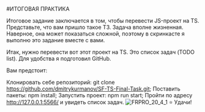 #ИТОГОВАЯ ПРАКТИКА

Итоговое задание заключается в том, чтобы перевести JS-проект на TS. Представьте, что вам пришло такое ТЗ. Задача вполне жизненная. Наверное, она может показаться сложной, поэтому в скринкасте я выполню это задание вместе с вами.

Итак, нужно перевести вот этот проект на TS. Это список задач (TODO list). Для удобства я подготовил GitHub.

Вам предстоит:

Клонировать себе репозиторий: git clone https://github.com/dmitrykurmanov/SF-TS-Final-Task.git;
Поставить пакеты: npm install;
Запустить проект: npm run start;
Пройти по адресу http://127.0.0.1:5566/ и увидеть список задач.
![FRPRO_20_4_1](https://user-images.githubusercontent.com/111201876/226701210-b751d509-bd8b-4347-a773-891b38977cd1.png)
⭐ Удачи!
